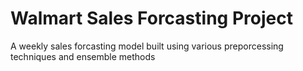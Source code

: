 # Walmart Sales Forcasting Project
A weekly sales forcasting model built using various preporcessing techniques and ensemble methods
